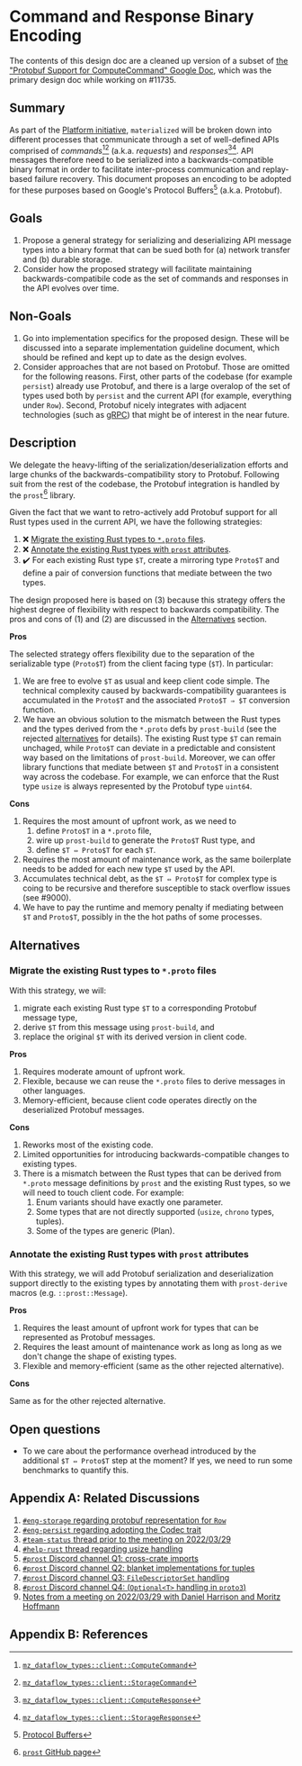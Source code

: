 # Command and Response Binary Encoding

The contents of this design doc are a cleaned up version of a subset of [the "Protobuf Support for ComputeCommand" Google Doc](https://docs.google.com/document/d/1OBc3bDZa6ag3a-LoBV8JqMqJ9CKv2qQz2IVgD6TcpjI/edit#heading=h.8ujsjdf1jfuc), which was the primary design doc while working on #11735.

## Summary

As part of the [Platform initiative](https://github.com/MaterializeInc/materialize/tree/main/doc/developer/platform), `materialized` will be broken down into different processes that communicate through a set of well-defined APIs comprised of *commands*[^cc][^sc] (a.k.a. *requests*) and *responses*[^cr][^sr].
API messages therefore need to be serialized into a backwards-compatible binary format in order to facilitate inter-process communication and replay-based failure recovery.
This document proposes an encoding to be adopted for these purposes based on Google's Protocol Buffers[^pb] (a.k.a. Protobuf).

## Goals

1. Propose a general strategy for serializing and deserializing API message types into a binary format that can be sued both for (a) network transfer and (b) durable storage.
2. Consider how the proposed strategy will facilitate maintaining backwards-compatibile code as the set of commands and responses in the API evolves over time.

## Non-Goals

1. Go into implementation specifics for the proposed design.
   These will be discussed into a separate implementation guideline document, which should be  refined and kept up to date as the design evolves.
2. Consider approaches that are not based on Protobuf.
   Those are omitted for the following reasons.
   First, other parts of the codebase (for example `persist`) already use Protobuf, and there is a large overalop of the set of types used both by `persist` and the current API (for example, everything under `Row`).
   Second, Protobuf nicely integrates with adjacent technologies (such as [gRPC](https://grpc.io/)) that might be of interest in the near future.

## Description

We delegate the heavy-lifting of the serialization/deserialization efforts and large chunks of the backwards-compatibility story to Protobuf.
Following suit from the rest of the codebase, the Protobuf integration is handled by the `prost`[^prost] library.

Given the fact that we want to retro-actively add Protobuf support for all Rust types used in the current API, we have the following strategies:

1. ❌ [Migrate the existing Rust types to `*.proto` files](#migrate-the-existing-rust-types-to-proto-files).
2. ❌ [Annotate the existing Rust types with `prost` attributes](#annotate-the-existing-rust-types-with-prost-attributes).
3. ✔️ For each existing Rust type `$T`, create a mirroring type `Proto$T` and define a pair of conversion functions that mediate between the two types.

The design proposed here is based on (3) because this strategy offers the highest degree of flexibility with respect to backwards compatibility.
The pros and cons of (1) and (2) are discussed in the [Alternatives](#alternatives) section.

**Pros**

The selected strategy offers flexibility due to the separation of the serializable type (`Proto$T`) from the client facing type (`$T`). In particular:

1. We are free to evolve `$T` as usual and keep client code simple.
   The technical complexity caused by backwards-compatibility guarantees is accumulated in the `Proto$T` and the associated `Proto$T ⇒ $T` conversion function.
2. We have an obvious solution to the mismatch between the Rust types and the types derived from the `*.proto` defs by `prost-build` (see the rejected [alternatives](#alternatives) for details).
   The existing Rust type `$T` can remain unchaged, while `Proto$T` can deviate in a predictable and consistent way based on the limitations of `prost-build`.
   Moreover, we can offer library functions that mediate between `$T` and `Proto$T` in a consistent way across the codebase.
   For example, we can enforce that the Rust type `usize` is always represented by the Protobuf type `uint64`.

**Cons**

1. Requires the most amount of upfront work, as we need to
   1. define `Proto$T` in a `*.proto` file,
   2. wire up `prost-build` to generate the `Proto$T` Rust type, and
   3. define `$T ⇔ Proto$T` for each `$T`.
2. Requires the most amount of maintenance work, as the same boilerplate needs to be added for each new type `$T` used by the API.
3. Accumulates technical debt, as the `$T ⇔ Proto$T` for complex type is coing to be recursive and therefore susceptible to stack overflow issues (see #9000).
4. We have to pay the runtime and memory penalty if mediating between `$T` and `Proto$T`, possibly in the the hot paths of some processes.

## Alternatives

### Migrate the existing Rust types to `*.proto` files

With this strategy, we will:

1. migrate each existing Rust type `$T` to a corresponding Protobuf message type,
2. derive `$T` from this message using `prost-build`, and
3. replace the original `$T` with its derived version in client code.

**Pros**

1. Requires moderate amount of upfront work.
2. Flexible, because we can reuse the `*.proto` files to derive messages in other languages.
3. Memory-efficient, because client code operates directly on the deserialized Protobuf messages.

**Cons**

1. Reworks most of the existing code.
2. Limited opportunities for introducing backwards-compatible changes to existing types.
3. There is a mismatch between the Rust types that can be derived from `*.proto` message definitions by `prost` and the existing Rust types, so we will need to touch client code. For example:
   1. Enum variants should have exactly one parameter.
   2. Some types that are not directly supported (`usize`, `chrono` types, tuples).
   3. Some of the types are generic (Plan<T>).

### Annotate the existing Rust types with `prost` attributes

With this strategy, we will add Protobuf serialization and deserialization support directly to the existing types by annotating them with `prost-derive` macros (e.g. `::prost::Message`).

**Pros**

1. Requires the least amount of upfront work for types that can be represented as Protobuf messages.
2. Requires the least amount of maintenance work as long as long as we don't change the shape of existing types.
3. Flexible and memory-efficient (same as the other rejected alternative).

**Cons**

Same as for the other rejected alternative.

## Open questions

- To we care about the performance overhead introduced by the additional `$T ⇔ Proto$T` step at the moment? If yes, we need to run some benchmarks to quantify this.

## Appendix A: Related Discussions

1. [`#eng-storage` regarding protobuf representation for `Row`](https://materializeinc.slack.com/archives/C01CFKM1QRF/p1648227606162479)
1. [`#eng-persist` regarding adopting the Codec trait](https://materializeinc.slack.com/archives/C011P87EL2V/p1649249398798509)
1. [`#team-status` thread prior to the meeting on 2022/03/29](https://materializeinc.slack.com/archives/CV33ZAMNH/p1648564370165509)
1. [`#help-rust` thread regarding usize handling](https://materializeinc.slack.com/archives/CMH6PG4CW/p1648638942706409)
1. [`#prost` Discord channel Q1: cross-crate imports](https://discord.com/channels/500028886025895936/664895722121986061/956984930158661632)
1. [`#prost` Discord channel Q2: blanket implementations for tuples](https://discord.com/channels/500028886025895936/664895722121986061/958424010364977192)
1. [`#prost` Discord channel Q3: `FileDescriptorSet` handling](https://discord.com/channels/500028886025895936/664895722121986061/958649689278939156)
1. [`#prost` Discord channel Q4: (`Optional<T>` handling in `proto3`)](https://discord.com/channels/500028886025895936/664895722121986061/958707895900463154)
1. [Notes from a meeting on 2022/03/29 with Daniel Harrison and Moritz Hoffmann](https://docs.google.com/document/d/1Qhddyp324srA8egvUHfb3AEkd0_5Wk-GfL5Ozs1oNeg/edit)

## Appendix B: References

[^cc]: [`mz_dataflow_types::client::ComputeCommand`](https://github.com/aalexandrov/materialize/blob/8d1f3fb92a9b0c42496a6dd2e330c1a7c221e137/src/dataflow-types/src/client.rs#L144-L177)
[^cr]: [`mz_dataflow_types::client::ComputeResponse`](https://github.com/aalexandrov/materialize/blob/8d1f3fb92a9b0c42496a6dd2e330c1a7c221e137/src/dataflow-types/src/client.rs#L452-L461)
[^sc]: [`mz_dataflow_types::client::StorageCommand`](https://github.com/aalexandrov/materialize/blob/8d1f3fb92a9b0c42496a6dd2e330c1a7c221e137/src/dataflow-types/src/client.rs#L207-L231)
[^sr]: [`mz_dataflow_types::client::StorageResponse`](https://github.com/aalexandrov/materialize/blob/8d1f3fb92a9b0c42496a6dd2e330c1a7c221e137/src/dataflow-types/src/client.rs#L463-L473)
[^pb]: [Protocol Buffers](https://developers.google.com/protocol-buffers)
[^prost]: [`prost` GitHub page](https://github.com/tokio-rs/prost)
